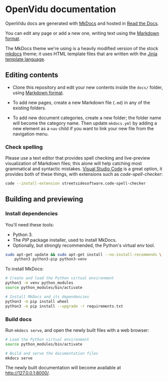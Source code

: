 # OpenVidu documentation

OpenVidu docs are generated with [MkDocs](https://www.mkdocs.org/) and hosted in [Read the Docs](https://readthedocs.org/).

You can edit any page or add a new one, writing text using the [Markdown format](https://github.com/adam-p/markdown-here/wiki/Markdown-Cheatsheet).

The MkDocs theme we're using is a heavily modified version of the stock [mkdocs](https://www.mkdocs.org/user-guide/choosing-your-theme/#mkdocs) theme; it uses HTML template files that are written with the [Jinja template language](https://jinja.palletsprojects.com/en/3.0.x/templates/).


## Editing contents

* Clone this repository and edit your new contents inside the `docs/` folder, using [Markdown format](https://github.com/adam-p/markdown-here/wiki/Markdown-Cheatsheet).

* To add new pages, create a new Markdown file (`.md`) in any of the existing folders.

* To add new document categories, create a new folder; the folder name will become the category name. Then update `mkdocs.yml` by adding a new element as a `nav` child if you want to link your new file from the navigation menu.


### Check spelling

Please use a text editor that provides spell checking and live-preview visualization of Markdown files; this alone will help catching most grammatical and syntactic mistakes. [Visual Studio Code](https://code.visualstudio.com/) is a great option, it provides both of these things, with extensions such as *code-spell-checker*:

```sh
code --install-extension streetsidesoftware.code-spell-checker
```


## Building and previewing

### Install dependencies

You'll need these tools:

* Python 3.
* The *PIP* package installer, used to install MkDocs.
* Optionally, but strongly recommended, the Python's virtual env tool.

```sh
sudo apt-get update && sudo apt-get install --no-install-recommends \
    python3 python3-pip python3-venv
```

To install MkDocs:

```sh
# Create and load the Python virtual environment
python3 -m venv python_modules
source python_modules/bin/activate

# Install MkDocs and its dependencies
python3 -m pip install wheel
python3 -m pip install --upgrade -r requirements.txt
```


### Build docs

Run `mkdocs serve`, and open the newly built files with a web browser:

```sh
# Load the Python virtual environment
source python_modules/bin/activate

# Build and serve the documentation files
mkdocs serve
```

The newly built documentation will become available at http://127.0.0.1:8000/.
